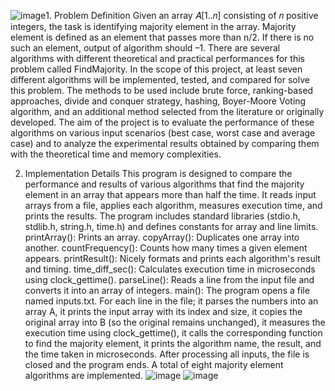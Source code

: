 ![image](https://github.com/user-attachments/assets/a9b64dc2-61e7-45d7-9309-6df9fde75c0e)1. Problem Definition
  Given an array 𝐴[1..𝑛] consisting of 𝑛 positive integers, the task is identifying majority element in the array. Majority element is defined as an element that passes more than n/2. If there is no such an element, output of algorithm should –1.
  There are several algorithms with different theoretical and practical performances for this problem called FindMajority. In the scope of this project, at least seven different algorithms will be implemented, tested, and compared for solve this problem. The methods to be used include brute force, ranking-based approaches, divide and conquer strategy, hashing, Boyer-Moore Voting algorithm, and an additional method selected from the literature or originally developed.
  The aim of the project is to evaluate the performance of these algorithms on various input scenarios (best case, worst case and average case) and to analyze the experimental results obtained by comparing them with the theoretical time and memory complexities.

2. Implementation Details
  This program is designed to compare the performance and results of various algorithms that find the majority element in an array that appears more than half the time. It reads input arrays from a file, applies each algorithm, measures execution time, and prints the results.
  The program includes standard libraries (stdio.h, stdlib.h, string.h, time.h) and defines constants for array and line limits.
printArray(): Prints an array.
copyArray(): Duplicates one array into another.
countFrequency(): Counts how many times a given element appears.
printResult(): Nicely formats and prints each algorithm's result and timing.
time_diff_sec(): Calculates execution time in microseconds using clock_gettime().
parseLine(): Reads a line from the input file and converts it into an array of integers.
main(): The program opens a file named inputs.txt. For each line in the file; it parses the numbers into an array A, it prints the input array with its index and size, it copies the original array into B (so the original remains unchanged), it measures the execution time using clock_gettime(), it calls the corresponding function to find the majority element, it prints the algorithm name, the result, and the time taken in microseconds. After processing all inputs, the file is closed and the program ends.
A total of eight majority element algorithms are implemented.
![image](https://github.com/user-attachments/assets/268a0bb7-32c8-4ea2-a264-3326897f167f)
![image](https://github.com/user-attachments/assets/145629f7-6b5b-4bd8-95ef-c1cd7469b264)
